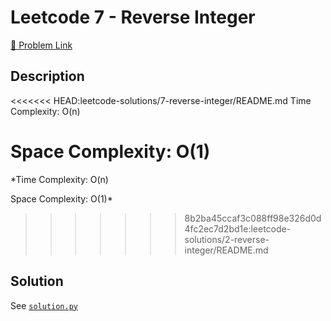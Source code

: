 # Leetcode 7 - Reverse Integer

[🔗 Problem Link](https://leetcode.com/problems/reverse-integer/)

## Description

<<<<<<< HEAD:leetcode-solutions/7-reverse-integer/README.md
Time Complexity: O(n)

Space Complexity: O(1)
=======
*Time Complexity: O(n)

Space Complexity: O(1)*
>>>>>>> 8b2ba45ccaf3c088ff98e326d0d4fc2ec7d2bd1e:leetcode-solutions/2-reverse-integer/README.md

## Solution

See [`solution.py`](solution.py)
